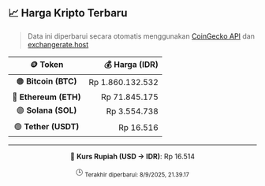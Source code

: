 

<!-- HARGA_KRIPTO -->
## 📈 Harga Kripto Terbaru

> Data ini diperbarui secara otomatis menggunakan [CoinGecko API](https://www.coingecko.com/) dan [exchangerate.host](https://exchangerate.host/)

<div align="center">

| 🪙 Token | 💰 Harga (IDR) |
|:------:|---------------:|
| 🟠 **Bitcoin (BTC)**   | Rp 1.860.132.532 |
| 🔵 **Ethereum (ETH)**  | Rp 71.845.175 |
| 🟣 **Solana (SOL)**    | Rp 3.554.738 |
| 🟢 **Tether (USDT)**   | Rp 16.516 |

---

💱 **Kurs Rupiah (USD → IDR)**: Rp 16.514

🕒 <sub>Terakhir diperbarui: 8/9/2025, 21.39.17</sub>

</div>
<!-- /HARGA_KRIPTO -->